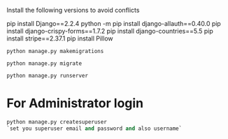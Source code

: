 Install the following versions to avoid conflicts


pip install Django==2.2.4
python -m pip install django-allauth==0.40.0
pip install django-crispy-forms==1.7.2
pip install django-countries==5.5
pip install stripe==2.37.1
pip install Pillow

`python manage.py makemigrations`

`python manage.py migrate`

`python manage.py runserver`

# For Administrator login

```python
python manage.py createsuperuser
`set you superuser email and password and also username`

